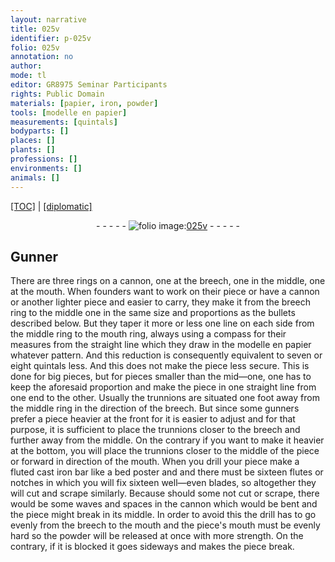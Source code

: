 ```yaml
---
layout: narrative
title: 025v
identifier: p-025v
folio: 025v
annotation: no
author:
mode: tl
editor: GR8975 Seminar Participants
rights: Public Domain
materials: [papier, iron, powder]
tools: [modelle en papier]
measurements: [quintals]
bodyparts: []
places: []
plants: []
professions: []
environments: []
animals: []
---
```


<p><a href="{{ site.baseurl }}/translation/">[TOC]</a> | <a href="{{ site.baseurl }}/_texts/p-025v_tc.md/">[diplomatic]</a></p><div class="folio" align="center">- - - - - <a href="http://gallica.bnf.fr/ark:/12148/btv1b10500001g/f56.item" target="_blank"><img src="https://cu-mkp.github.io/2017-workshop-edition/assets/photo-icon.png" alt="folio image: " style="display:inline-block; margin-bottom:-3px;"/>025v</a> - - - - - </div>  
  

## Gunner

 
There are three rings on a cannon, one at the breech, one in the middle, one at the mouth. When founders want to work on their piece or have a cannon or another lighter piece and easier to carry, they make it from the breech ring to the middle one in the same size and proportions as the bullets described below. But they taper it more or less one line on each side from the middle ring to the mouth ring, always using a compass for their measures from the straight line which they draw in the <span class="tl">modelle en <span class="m">papier</span></span> whatever pattern. And this reduction is consequently equivalent to seven or eight <span class="ms">quintals</span> less. And this does not make the piece less secure. This is done for big pieces, but for pieces smaller than the mid—one, one has to keep the aforesaid proportion and make the piece in one straight line from one end to the other. Usually the trunnions are situated one foot away from the middle ring in the direction of the breech. But since some gunners prefer a piece heavier at the front for it is easier to adjust and for that purpose, it is sufficient to place the trunnions closer to the breech and further away from the middle. On the contrary if you want to make it heavier at the bottom, you will place the trunnions closer to the middle of the piece or forward in direction of the mouth. When you drill your piece make a fluted cast <span class="m">iron</span> bar like a bed poster and and there must be sixteen flutes or notches in which you will fix sixteen well—even blades, so altogether they will cut and scrape similarly. Because should some not cut or scrape, there would be some waves and spaces in the cannon which would be bent and the piece might break in its middle. In order to avoid this the drill has to go evenly from the breech to the mouth and the piece's mouth must be evenly hard so the <span class="m">powder</span> will be released at once with more strength. On the contrary, if it is blocked it goes sideways and makes the piece break.

